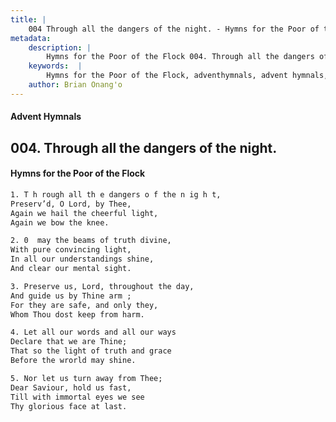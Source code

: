 ```yaml
---
title: |
    004 Through all the dangers of the night. - Hymns for the Poor of the Flock
metadata:
    description: |
        Hymns for the Poor of the Flock 004. Through all the dangers of the night.. T h rough all th e dangers o f the n ig h t, Preserv’d, O Lord, by Thee, Again we hail the cheerful light, Again we bow the knee. 
    keywords:  |
        Hymns for the Poor of the Flock, adventhymnals, advent hymnals, Through all the dangers of the night., T h rough all th e dangers o f the n ig h t,, 
    author: Brian Onang'o
---
```


#### Advent Hymnals
## 004. Through all the dangers of the night.
####  Hymns for the Poor of the Flock

```txt
1. T h rough all th e dangers o f the n ig h t,
Preserv’d, O Lord, by Thee,
Again we hail the cheerful light,
Again we bow the knee.

2. 0  may the beams of truth divine,
With pure convincing light,
In all our understandings shine,
And clear our mental sight.

3. Preserve us, Lord, throughout the day,
And guide us by Thine arm ;
For they are safe, and only they,
Whom Thou dost keep from harm.

4. Let all our words and all our ways
Declare that we are Thine;
That so the light of truth and grace 
Before the wrorld may shine.

5. Nor let us turn away from Thee;
Dear Saviour, hold us fast,
Till with immortal eyes we see 
Thy glorious face at last.
```